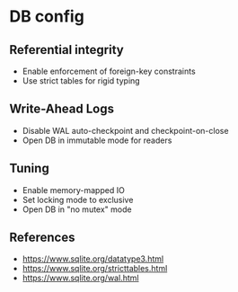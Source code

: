 # DB config

## Referential integrity

- Enable enforcement of foreign-key constraints
- Use strict tables for rigid typing

## Write-Ahead Logs

- Disable WAL auto-checkpoint and checkpoint-on-close
- Open DB in immutable mode for readers

## Tuning

- Enable memory-mapped IO
- Set locking mode to exclusive
- Open DB in "no mutex" mode

## References

- https://www.sqlite.org/datatype3.html
- https://www.sqlite.org/stricttables.html
- https://www.sqlite.org/wal.html
